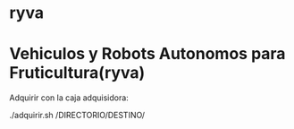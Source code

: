 # ryva


Vehiculos y Robots Autonomos para Fruticultura(ryva)
====================================================

Adquirir con la caja adquisidora:

./adquirir.sh  /DIRECTORIO/DESTINO/
